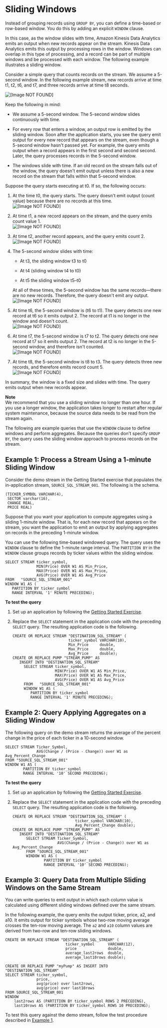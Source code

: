 # Sliding Windows<a name="sliding-window-concepts"></a>

Instead of grouping records using `GROUP BY`, you can define a time\-based or row\-based window\. You do this by adding an explicit `WINDOW` clause\. 

In this case, as the window slides with time, Amazon Kinesis Data Analytics emits an output when new records appear on the stream\. Kinesis Data Analytics emits this output by processing rows in the window\. Windows can overlap in this type of processing, and a record can be part of multiple windows and be processed with each window\. The following example illustrates a sliding window\.

Consider a simple query that counts records on the stream\. We assume a 5\-second window\. In the following example stream, new records arrive at time t1, t2, t6, and t7, and three records arrive at time t8 seconds\.

![\[Image NOT FOUND\]](http://docs.aws.amazon.com/kinesisanalytics/latest/dev/images/sliding-10.png)

Keep the following in mind:

+ We assume a 5\-second window\. The 5\-second window slides continuously with time\. 

+ For every row that enters a window, an output row is emitted by the sliding window\. Soon after the application starts, you see the query emit output for every new record that appears on the stream, even though a 5\-second window hasn't passed yet\. For example, the query emits output when a record appears in the first second and second second\. Later, the query processes records in the 5\-second window\.

+ The windows slide with time\. If an old record on the stream falls out of the window, the query doesn't emit output unless there is also a new record on the stream that falls within that 5\-second window\.

Suppose the query starts executing at t0\. If so, the following occurs:

1. At the time t0, the query starts\. The query doesn't emit output \(count value\) because there are no records at this time\.  
![\[Image NOT FOUND\]](http://docs.aws.amazon.com/kinesisanalytics/latest/dev/images/sliding-t0.png)

1. At time t1, a new record appears on the stream, and the query emits count value 1\.   
![\[Image NOT FOUND\]](http://docs.aws.amazon.com/kinesisanalytics/latest/dev/images/sliding-t1.png)

1. At time t2, another record appears, and the query emits count 2\.   
![\[Image NOT FOUND\]](http://docs.aws.amazon.com/kinesisanalytics/latest/dev/images/sliding-t2.png)

1. The 5\-second window slides with time:

   + At t3, the sliding window t3 to t0

   + At t4 \(sliding window t4 to t0\)

   + At t5 the sliding window t5–t0

   At all of these times, the 5\-second window has the same records—there are no new records\. Therefore, the query doesn't emit any output\.  
![\[Image NOT FOUND\]](http://docs.aws.amazon.com/kinesisanalytics/latest/dev/images/sliding-t3-4-5.png)

1. At time t6, the 5\-second window is \(t6 to t1\)\. The query detects one new record at t6 so it emits output 2\. The record at t1 is no longer in the window and doesn't count\.   
![\[Image NOT FOUND\]](http://docs.aws.amazon.com/kinesisanalytics/latest/dev/images/sliding-t6.png)

1. At time t7, the 5\-second window is t7 to t2\. The query detects one new record at t7 so it emits output 2\. The record at t2 is no longer in the 5\-second window, and therefore isn't counted\.   
![\[Image NOT FOUND\]](http://docs.aws.amazon.com/kinesisanalytics/latest/dev/images/sliding-t7.png)

1. At time t8, the 5\-second window is t8 to t3\. The query detects three new records, and therefore emits record count 5\.  
![\[Image NOT FOUND\]](http://docs.aws.amazon.com/kinesisanalytics/latest/dev/images/sliding-t8.png)

In summary, the window is a fixed size and slides with time\. The query emits output when new records appear\. 

**Note**  
We recommend that you use a sliding window no longer than one hour\. If you use a longer window, the application takes longer to restart after regular system maintenance, because the source data needs to be read from the stream again\.

The following are example queries that use the `WINDOW` clause to define windows and perform aggregates\. Because the queries don't specify `GROUP BY`, the query uses the sliding window approach to process records on the stream\. 

## Example 1: Process a Stream Using a 1\-minute Sliding Window<a name="sliding-ex1"></a>

Consider the demo stream in the Getting Started exercise that populates the in\-application stream, `SOURCE_SQL_STREAM_001`\. The following is the schema\.

```
(TICKER_SYMBOL VARCHAR(4), 
 SECTOR varchar(16),
 CHANGE REAL,
 PRICE REAL)
```

Suppose that you want your application to compute aggregates using a sliding 1\-minute window\. That is, for each new record that appears on the stream, you want the application to emit an output by applying aggregates on records in the preceding 1\-minute window\.

You can use the following time\-based windowed query\. The query uses the `WINDOW` clause to define the 1\-minute range interval\. The `PARTITION BY` in the `WINDOW` clause groups records by ticker values within the sliding window\. 

```
SELECT STREAM ticker_symbol,
              MIN(Price) OVER W1 AS Min_Price,
              MAX(Price) OVER W1 AS Max_Price,
              AVG(Price) OVER W1 AS Avg_Price
FROM   "SOURCE_SQL_STREAM_001"
WINDOW W1 AS (
   PARTITION BY ticker_symbol 
   RANGE INTERVAL '1' MINUTE PRECEDING);
```

**To test the query**

1. Set up an application by following the [Getting Started Exercise](http://docs.aws.amazon.com/kinesisanalytics/latest/dev/get-started-exercise.html)\.

1. Replace the `SELECT` statement in the application code with the preceding `SELECT` query\. The resulting application code is the following\.

   ```
   CREATE OR REPLACE STREAM "DESTINATION_SQL_STREAM" (
                            ticker_symbol VARCHAR(10), 
                            Min_Price     double, 
                            Max_Price     double, 
                            Avg_Price     double);
   CREATE OR REPLACE PUMP "STREAM_PUMP" AS 
      INSERT INTO "DESTINATION_SQL_STREAM"
        SELECT STREAM ticker_symbol,
                      MIN(Price) OVER W1 AS Min_Price,
                      MAX(Price) OVER W1 AS Max_Price,
                      AVG(Price) OVER W1 AS Avg_Price
        FROM   "SOURCE_SQL_STREAM_001"
        WINDOW W1 AS (
           PARTITION BY ticker_symbol 
           RANGE INTERVAL '1' MINUTE PRECEDING);
   ```

## Example 2: Query Applying Aggregates on a Sliding Window<a name="sliding-ex2"></a>

The following query on the demo stream returns the average of the percent change in the price of each ticker in a 10\-second window\.

```
SELECT STREAM Ticker_Symbol,
              AVG(Change / (Price - Change)) over W1 as Avg_Percent_Change
FROM "SOURCE_SQL_STREAM_001"
WINDOW W1 AS (
        PARTITION BY ticker_symbol 
        RANGE INTERVAL '10' SECOND PRECEDING);
```

**To test the query**

1. Set up an application by following the [Getting Started Exercise](http://docs.aws.amazon.com/kinesisanalytics/latest/dev/get-started-exercise.html)\.

1. Replace the `SELECT` statement in the application code with the preceding `SELECT` query\. The resulting application code is the following\.

   ```
   CREATE OR REPLACE STREAM "DESTINATION_SQL_STREAM" (
                               ticker_symbol VARCHAR(10), 
                               Avg_Percent_Change double);
   CREATE OR REPLACE PUMP "STREAM_PUMP" AS 
      INSERT INTO "DESTINATION_SQL_STREAM"
         SELECT STREAM Ticker_Symbol,
                       AVG(Change / (Price - Change)) over W1 as Avg_Percent_Change
         FROM "SOURCE_SQL_STREAM_001"
         WINDOW W1 AS (
                 PARTITION BY ticker_symbol 
                 RANGE INTERVAL '10' SECOND PRECEDING);
   ```

## Example 3: Query Data from Multiple Sliding Windows on the Same Stream<a name="sliding-ex3"></a>

You can write queries to emit output in which each column value is calculated using different sliding windows defined over the same stream\. 

In the following example, the query emits the output ticker, price, a2, and a10\. It emits output for ticker symbols whose two\-row moving average crosses the ten\-row moving average\. The `a2` and `a10` column values are derived from two\-row and ten\-row sliding windows\.

```
CREATE OR REPLACE STREAM "DESTINATION_SQL_STREAM" (
                           ticker_symbol      VARCHAR(12), 
                           price              double, 
                           average_last2rows  double, 
                           average_last10rows double);

CREATE OR REPLACE PUMP "myPump" AS INSERT INTO "DESTINATION_SQL_STREAM"
SELECT STREAM ticker_symbol, 
              price, 
              avg(price) over last2rows, 
              avg(price) over last10rows
FROM SOURCE_SQL_STREAM_001
WINDOW
    last2rows AS (PARTITION BY ticker_symbol ROWS 2 PRECEDING),
    last10rows AS (PARTITION BY ticker_symbol ROWS 10 PRECEDING);
```

To test this query against the demo stream, follow the test procedure described in [Example 1](#sliding-ex1)\.